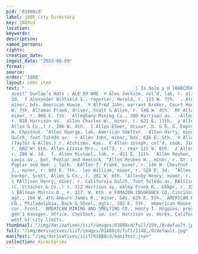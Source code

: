 ```yaml
---
pid: '01888cd'
label: 1885 City Directory
key: 1885cd
location: 
keywords: 
description: 
named_persons: 
rights: 
creation_date: 
ingest_date: '2023-08-09'
format: 
source: 
order: '1888'
layout: cmhc_item
text: "                                          | Is Sole y H }BABCOGK THE HATTER
  acest’ Dunlap’s Hats : ALE 59 AME  ® Ales Jackson, col’d, lab, r. al. rear 127 W.
  2d.  f Alexander Wintield S., reporter, Herald, r. 123 W. 7th.  , Alexander —-,
  miner, bds. American House.  ® Alfred John, warrant broker, Court House, r. 407
  W. 7th. Allaman Frank, driver, Scott & Allen, r. 146 W. 4th.  RF Allan William,
  miner, r. 806 E. 7th.  Alleghany Mining Co., 300 Harrison av.  -Allen Alpheus, mining,
  r. 818 Harrison av.  Allen Charles W., miner, r. 621 E. 11th.  y Allen Cy., (Scott,
  Allen & Co.,) r. 206 W. 4th.  1 Allen Elmer, driver, D. & R. G. Express, r. 116
  W. Chestnut. ‘Allen George, lab, American Smelter.  Allen Harry, miner, bds. California
  Gulch, foot Toledo av.  » Allen John, miner, bds. 626 E. 5th.  ® Allen John W.,
  (Taylor & Allen,) r. Atchison, Kas.  F Allen Joseph, col’d, cook, 310 Harrison av.,
  r. 602 W* 6th. Allen Lizzie Mrs., col’d, r. rear 115 W. 6th.  z Allen Matt, miner,
  r. 208 W. 2d.  f. Alien Michael, lab, r.-421 E. 11th.  Allen Reuben, miner, r. St.
  Louis av., bet. Poplar and Hemlock. “Allen Reuben W., miner, r. St. Louis av., bet.
  Poplar and Hem- ; lock.  KAllen T. Frank, miner, r. 146 W. Chestnut.  Allen Willard
  J., miner, r. 903 E. 7th.  len William, miner, r. 520 E. 3d.  ‘Allen William J.,
  barkpr, Scott, Allen & Co., r. 302 W. 6th. ‘Allenby Henry, miner, r. 811 E. 4th.
  \ PAllison Henry, miner, r. California Gulch, foot Toledo av. RAllison Robert J.,
  (C. Visscher & Co.,) r. 212 Harrison ay. eAlmy Frank R., bkkpr, r. 327 W. Chestnut.
  \ BAltman Morris D., r. 227. W. 6th. e FAMAZON INSURANCE CO.,Cincinnati, C. F. Lee,
  agt., 104 W. 4th Amburn James R., miner, bds. 629 E. 5th.  AMERICAN FIRE INSURANCE
  CO., Philadelphia, Buck & Steel, agts., 102 E. 5th.  mAmerican House, Pine, nw.
  cor. Front.  AMERICAN MINING AND SMELTING CO., Henry I. Higgins, pres’t; F. H. Officer,
  gen’1 manager. Office, Chestnut, sw. cor. Harrison av. Works, California Gulch,
  west of city limits.                                                             "
thumbnail: "/img/derivatives/iiif/images/01888cd/full/250,/0/default.jpg"
full: "/img/derivatives/iiif/images/01888cd/full/1140,/0/default.jpg"
manifest: "/img/derivatives/iiif/01888cd/manifest.json"
collection: directories
---
```

